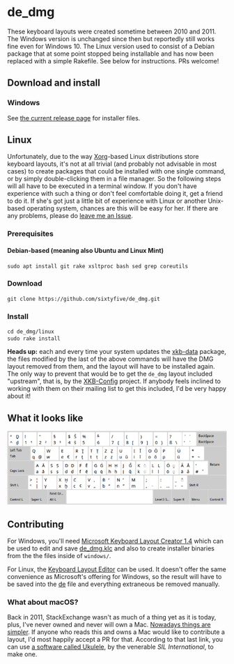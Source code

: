 # de_dmg

These keyboard layouts were created sometime between 2010 and 2011. The Windows version is unchanged since then but reportedly still works fine even for Windows 10. The Linux version used to consist of a Debian package that at some point stopped being installable and has now been replaced with a simple Rakefile. See below for instructions. PRs welcome!

## Download and install

### Windows

See [the current release page](https://github.com/sixtyfive/de_dmg/releases/tag/ancient) for installer files.

## Linux 

Unfortunately, due to the way [Xorg](https://www.x.org/wiki/)-based Linux distributions store keyboard layouts, it's not at all trivial (and probably not advisable in most cases) to create packages that could be installed with one single command, or by simply double-clicking them in a file manager. So the following steps will all have to be executed in a terminal window. If you don't have experience with such a thing or don't feel comfortable doing it, get a friend to do it. If she's got just a little bit of experience with Linux or another Unix-based operating system, chances are this will be easy for her. If there are any problems, please do [leave me an Issue](https://github.com/sixtyfive/de_dmg/issues/new).

### Prerequisites

#### Debian-based (meaning also Ubuntu and Linux Mint)

```
sudo apt install git rake xsltproc bash sed grep coreutils
```

### Download

```
git clone https://github.com/sixtyfive/de_dmg.git
```

### Install

```
cd de_dmg/linux
sudo rake install
```

**Heads up:** each and every time your system updates the [xkb-data](https://packages.debian.org/search?keywords=xkb-data) package, the files modified by the last of the above commands will have the DMG layout removed from them, and the layout will have to be installed again. The only way to prevent that would be to get the `de_dmg` layout included "upstream", that is, by the [XKB-Config](https://www.freedesktop.org/wiki/Software/XKeyboardConfig/Development/) project. If anybody feels inclined to working with them on their mailing list to get this included, I'd be very happy about it!

## What it looks like

![image](docs/de_dmg.png)

## Contributing

For Windows, you'll need [Microsoft Keyboard Layout Creator 1.4](https://www.microsoft.com/en-us/download/details.aspx?id=22339) which can be used to edit and save [de_dmg.klc](de_dmg.klc) and also to create installer binaries from the the files inside of `windows/`.

For Linux, the [Keyboard Layout Editor](https://code.google.com/archive/p/keyboardlayouteditor/) can be used. It doesn't offer the same convenience as Microsoft's offering for Windows, so the result will have to be saved into the [de](linux/symbols/de) file and everything extraneous be removed manually.

### What about macOS?

Back in 2011, StackExchange wasn't as much of a thing yet as it is today, plus, I've never owned and never will own a Mac. [Nowadays things are simpler](https://superuser.com/questions/665494/how-to-make-a-custom-keyboard-layout-in-os-x). If anyone who reads this and owns a Mac would like to contribute a layout, I'd most happily accept a PR for that. According to that last link, you can use [a software called Ukulele](http://scripts.sil.org/cms/scripts/page.php?site_id=nrsi&id=ukelele), by the venerable _SIL International_, to make one.
